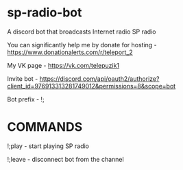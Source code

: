 # sp-radio-bot
A discord bot that broadcasts Internet radio SP radio

You can significantly help me by donate for hosting - https://www.donationalerts.com/r/teleport_2

My VK page - https://vk.com/telepuzik1

Invite bot - https://discord.com/api/oauth2/authorize?client_id=976913313281749012&permissions=8&scope=bot

Bot prefix - !;


# COMMANDS

!;play - start playing SP radio

!;leave - disconnect bot from the channel
